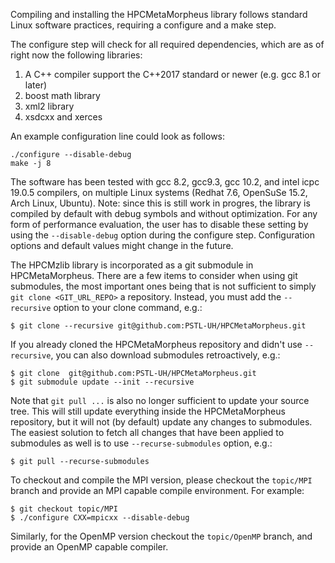 Compiling and installing the HPCMetaMorpheus library follows standard Linux software practices, requiring a configure and a make step.

The configure step will check for all required dependencies, which are as of right now the following libraries:

1. A C++ compiler support the C++2017 standard or newer (e.g. gcc 8.1 or later) 
2. boost math library
3. xml2 library
4. xsdcxx and xerces

An example configuration line could look as follows:

```
./configure --disable-debug
make -j 8
```

The software has been tested with gcc 8.2, gcc9.3, gcc 10.2, and intel icpc 19.0.5 compilers, on multiple Linux systems (Redhat 7.6, OpenSuSe 15.2, Arch Linux, Ubuntu). Note: since this is still work in progres, the library is compiled by default with debug symbols and without optimization. For any form of performance evaluation, the user has to disable these setting by using the ```--disable-debug``` option during the configure step. Configuration options and default values might change in the future.

The HPCMzlib library is incorporated as a git submodule in HPCMetaMorpheus. There are a few items to consider when using git submodules, the most important ones being that is not sufficient to simply `git clone <GIT_URL_REPO>` a repository.  Instead, you must add the `--recursive` option to your clone command, e.g.:

```shell
$ git clone --recursive git@github.com:PSTL-UH/HPCMetaMorpheus.git
```

If you already cloned the HPCMetaMorpheus repository and didn't use `--recursive`, you can also download submodules retroactively, e.g.:

```shell
$ git clone  git@github.com:PSTL-UH/HPCMetaMorpheus.git
$ git submodule update --init --recursive
```

Note that `git pull ...` is also no longer sufficient to update your source tree.  This will still update everything inside the HPCMetaMorpheus repository, but it will not (by default) update any changes to submodules. The easiest solution to fetch all changes that have been applied to submodules as well is to use `--recurse-submodules` option, e.g.:

```shell
$ git pull --recurse-submodules
```

To checkout and compile the MPI version, please checkout the ```topic/MPI``` branch and provide an MPI capable compile environment. For example:
```
$ git checkout topic/MPI
$ ./configure CXX=mpicxx --disable-debug
```

Similarly, for the OpenMP version checkout the ```topic/OpenMP``` branch, and provide an OpenMP capable compiler.
